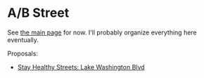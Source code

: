 # A/B Street

See [the main page](https://github.com/dabreegster/abstreet/) for now. I'll
probably organize everything here eventually.

Proposals:

- [Stay Healthy Streets: Lake Washington Blvd](lake_wash/proposal.md)
